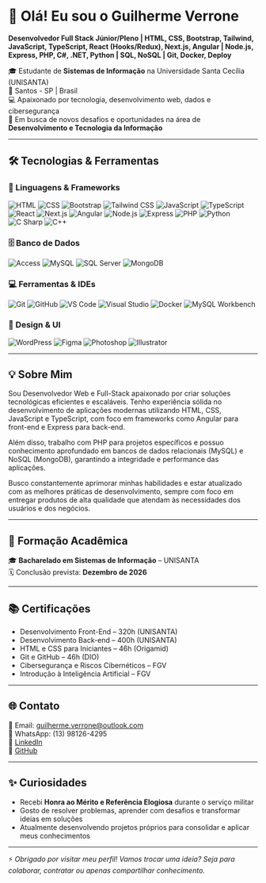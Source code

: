# 👋 Olá! Eu sou o Guilherme Verrone

**Desenvolvedor Full Stack Júnior/Pleno | HTML, CSS, Bootstrap, Tailwind, JavaScript, TypeScript, React (Hooks/Redux), Next.js, Angular | Node.js, Express, PHP, C#, .NET, Python | SQL, NoSQL | Git, Docker, Deploy**

🎓 Estudante de **Sistemas de Informação** na Universidade Santa Cecília (UNISANTA)  
📍 Santos - SP | Brasil  
💻 Apaixonado por tecnologia, desenvolvimento web, dados e cibersegurança  
🚀 Em busca de novos desafios e oportunidades na área de **Desenvolvimento e Tecnologia da Informação**

---

## 🛠️ Tecnologias & Ferramentas
### 🚀 Linguagens & Frameworks  
![HTML](https://img.shields.io/badge/HTML5-E34F26?style=for-the-badge&logo=html5&logoColor=fff) ![CSS](https://img.shields.io/badge/CSS3-1572B6?style=for-the-badge&logo=css3&logoColor=fff) ![Bootstrap](https://img.shields.io/badge/Bootstrap-7952B3?style=for-the-badge&logo=bootstrap&logoColor=fff) ![Tailwind CSS](https://img.shields.io/badge/Tailwind_CSS-38B2AC?style=for-the-badge&logo=tailwind-css&logoColor=fff) ![JavaScript](https://img.shields.io/badge/JavaScript-F7DF1E?style=for-the-badge&logo=javascript&logoColor=000) ![TypeScript](https://img.shields.io/badge/TypeScript-3178C6?style=for-the-badge&logo=typescript&logoColor=fff) ![React](https://img.shields.io/badge/React-20232A?style=for-the-badge&logo=react&logoColor=61DAFB) ![Next.js](https://img.shields.io/badge/Next.js-000000?style=for-the-badge&logo=next.js&logoColor=fff) ![Angular](https://img.shields.io/badge/Angular-DD0031?style=for-the-badge&logo=angular&logoColor=fff) ![Node.js](https://img.shields.io/badge/Node.js-339933?style=for-the-badge&logo=node.js&logoColor=fff) ![Express](https://img.shields.io/badge/Express-000000?style=for-the-badge&logo=express&logoColor=fff) ![PHP](https://img.shields.io/badge/PHP-777BB4?style=for-the-badge&logo=php&logoColor=fff) ![Python](https://img.shields.io/badge/Python-3776AB?style=for-the-badge&logo=python&logoColor=fff) ![C Sharp](https://img.shields.io/badge/C%23-239120?style=for-the-badge&logo=c-sharp&logoColor=fff) ![C++](https://img.shields.io/badge/C++-00599C?style=for-the-badge&logo=c%2B%2B&logoColor=fff)

### 🗄️ Banco de Dados  
![Access](https://img.shields.io/badge/MS%20Access-A4373A?style=for-the-badge&logo=microsoft-access&logoColor=fff) ![MySQL](https://img.shields.io/badge/MySQL-4479A1?style=for-the-badge&logo=mysql&logoColor=fff) ![SQL Server](https://img.shields.io/badge/SQL_Server-CC2927?style=for-the-badge&logo=microsoft-sql-server&logoColor=fff) ![MongoDB](https://img.shields.io/badge/MongoDB-47A248?style=for-the-badge&logo=mongodb&logoColor=fff)

### 💻 Ferramentas & IDEs  
![Git](https://img.shields.io/badge/Git-F05032?style=for-the-badge&logo=git&logoColor=fff) ![GitHub](https://img.shields.io/badge/GitHub-181717?style=for-the-badge&logo=github&logoColor=fff) ![VS Code](https://img.shields.io/badge/VS%20Code-007ACC?style=for-the-badge&logo=visual-studio-code&logoColor=fff) ![Visual Studio](https://img.shields.io/badge/Visual%20Studio-5C2D91?style=for-the-badge&logo=visual-studio&logoColor=fff) ![Docker](https://img.shields.io/badge/Docker-2496ED?style=for-the-badge&logo=docker&logoColor=fff) ![MySQL Workbench](https://img.shields.io/badge/MySQL%20Workbench-4479A1?style=for-the-badge&logo=mysql&logoColor=fff)

### 🎨 Design & UI  
![WordPress](https://img.shields.io/badge/WordPress-21759B?style=for-the-badge&logo=wordpress&logoColor=fff) ![Figma](https://img.shields.io/badge/Figma-F24E1E?style=for-the-badge&logo=figma&logoColor=fff) ![Photoshop](https://img.shields.io/badge/Photoshop-31A8FF?style=for-the-badge&logo=adobe-photoshop&logoColor=fff) ![Illustrator](https://img.shields.io/badge/Illustrator-FF9A00?style=for-the-badge&logo=adobe-illustrator&logoColor=fff)

---

## 💡 Sobre Mim

Sou Desenvolvedor Web e Full-Stack apaixonado por criar soluções tecnológicas eficientes e escaláveis. Tenho experiência sólida no desenvolvimento de aplicações modernas utilizando HTML, CSS, JavaScript e TypeScript, com foco em frameworks como Angular para front-end e Express para back-end.

Além disso, trabalho com PHP para projetos específicos e possuo conhecimento aprofundado em bancos de dados relacionais (MySQL) e NoSQL (MongoDB), garantindo a integridade e performance das aplicações.

Busco constantemente aprimorar minhas habilidades e estar atualizado com as melhores práticas de desenvolvimento, sempre com foco em entregar produtos de alta qualidade que atendam às necessidades dos usuários e dos negócios.

---

## 📘 Formação Acadêmica

🎓 **Bacharelado em Sistemas de Informação** – UNISANTA  
🗓️ Conclusão prevista: **Dezembro de 2026**

---

## 📚 Certificações

- Desenvolvimento Front-End – 320h (UNISANTA)
- Desenvolvimento Back-end – 400h (UNISANTA)  
- HTML e CSS para Iniciantes – 46h (Origamid)  
- Git e GitHub – 46h (DIO)  
- Cibersegurança e Riscos Cibernéticos – FGV  
- Introdução à Inteligência Artificial – FGV  

---

## 🌐 Contato

📧 Email: [guilherme.verrone@outlook.com](mailto:guilherme.verrone@outlook.com)  
📱 WhatsApp: (13) 98126-4295  
🔗 [LinkedIn](https://linkedin.com/in/guilhermeverrone)  
🐙 [GitHub](https://github.com/GuilhermeVerrone)

---

## ✨ Curiosidades

- Recebi **Honra ao Mérito e Referência Elogiosa** durante o serviço militar  
- Gosto de resolver problemas, aprender com desafios e transformar ideias em soluções  
- Atualmente desenvolvendo projetos próprios para consolidar e aplicar meus conhecimentos

---

⚡ *Obrigado por visitar meu perfil! Vamos trocar uma ideia? Seja para colaborar, contratar ou apenas compartilhar conhecimento.*
